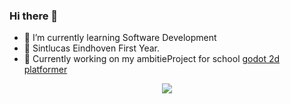 ### Hi there 👋

- 🌱 I’m currently learning Software Development
- 🏫 Sintlucas Eindhoven First Year.
- 🏫 Currently working on my ambitieProject for school <a href="(https://github.com/DeanLemans/2d-platformer-godot)">godot 2d platformer</a> 



<div id="header" align="center">
  <img src="https://media.giphy.com/media/enj50kao8gMfu/giphy.gif"/>
</div>
